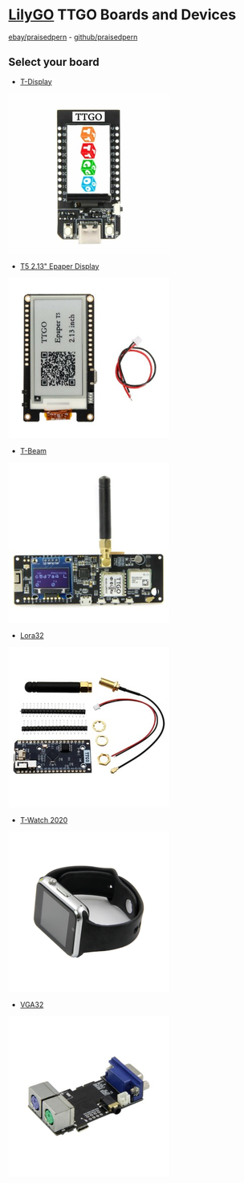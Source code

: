 # [LilyGO](http://lilygo.cn/) TTGO Boards and Devices

 [ebay/praisedpern](https://www.ebay.co.uk/usr/praisedpern/) - [github/praisedpern](https://www.github.com/praisedpern/)

## Select your board

- [T-Display](t-display.md)

[![T-Display](t-display-phone.jpg)](t-display.md)

- [T5 2.13" Epaper Display](t5-2.13.md)

[![T5 2.13"](t5-2.13-phone.jpg)](t5-2.13.md)

- [T-Beam](t-beam.md)

[![T-Beam](t-beam-phone.jpg)](t-beam.md)

- [Lora32](lora32.md)

[![Lora32](lora32-phone.jpg)](lora32.md)

- [T-Watch 2020](t-watch-2020.md)

[![T-Watch 2020](t-watch-2020-phone.png)](t-watch-2020.md)

- [VGA32](vga32.md)

[![VGA33](vga32-phone.jpg)](vga32.md)
